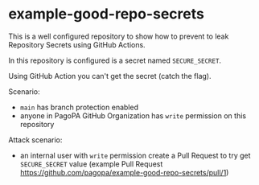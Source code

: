 # example-good-repo-secrets

This is a well configured repository to show how to prevent to leak Repository Secrets using GitHub Actions.

In this repository is configured is a secret named `SECURE_SECRET`.

Using GitHub Action you can't get the secret (catch the flag).

Scenario:
- `main` has branch protection enabled
- anyone in PagoPA GitHub Organization has `write` permission on this repository

Attack scenario:
- an internal user with `write` permission create a Pull Request to try get `SECURE_SECRET` value (example Pull Request https://github.com/pagopa/example-good-repo-secrets/pull/1)
